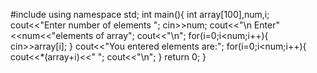 #include<iostream> 
using namespace std;
int main(){
int array[100],num,i;
cout<<"Enter number of  elements ";
cin>>num;
cout<<"\n Enter"<<num<<"elements of array";
cout<<"\n";
for(i=0;i<num;i++){
cin>>array[i];
}
cout<<"You entered elements are:";
for(i=0;i<num;i++){
cout<<*(array+i)<<"  ";
cout<<"\n";
}
return 0;
}
